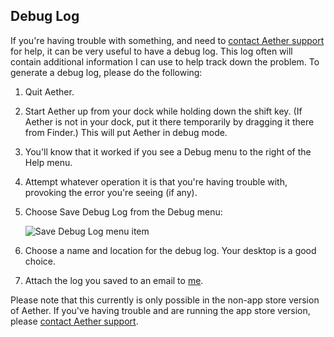 ## Debug Log

If you're having trouble with something, and need to [contact Aether support](https://www.aetherlog.com/contact.html) for help, it can be very useful to have a debug log. This log often will contain additional information I can use to help track down the problem. To generate a debug log, please do the following:

1. Quit Aether.
2. Start Aether up from your dock while holding down the shift key. (If Aether is not in your dock, put it there temporarily by dragging it there from Finder.) This will put Aether in debug mode.
3. You'll know that it worked if you see a Debug menu to the right of the Help menu.
4. Attempt whatever operation it is that you're having trouble with, provoking the error you're seeing (if any).
5. Choose Save Debug Log from the Debug menu:

    ![Save Debug Log menu item](../images/SaveDebugLog.png)

6. Choose a name and location for the debug log. Your desktop is a good choice.
7. Attach the log you saved to an email to [me](mailto:support@aetherlog.com).

Please note that this currently is only possible in the non-app store version of Aether. If you've having trouble and are running the app store version, please [contact Aether support](https://www.aetherlog.com/contact.html).
